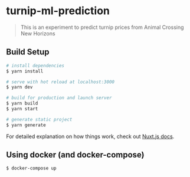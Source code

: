 # turnip-ml-prediction

> This is an experiment to predict turnip prices from Animal Crossing New Horizons

## Build Setup

```bash
# install dependencies
$ yarn install

# serve with hot reload at localhost:3000
$ yarn dev

# build for production and launch server
$ yarn build
$ yarn start

# generate static project
$ yarn generate
```

For detailed explanation on how things work, check out [Nuxt.js docs](https://nuxtjs.org).

## Using docker (and docker-compose)

```
$ docker-compose up
```

